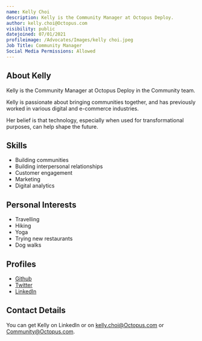 ```yaml
---
name: Kelly Choi
description: Kelly is the Community Manager at Octopus Deploy.
author: kelly.choi@Octopus.com
visibility: public
datejoined: 07/01/2021
profileimage: /Advocates/Images/kelly choi.jpeg
Job Title: Community Manager
Social Media Permissions: Allowed
---
```

## About Kelly
Kelly is the Community Manager at Octopus Deploy in the Community team. 

Kelly is passionate about bringing communities together, and has previously worked in various digital and e-commerce industries.

Her belief is that technology, especially when used for transformational purposes, can help shape the future.


## Skills

- Building communities
- Building interpersonal relationships
- Customer engagement
- Marketing
- Digital analytics

## Personal Interests

- Travelling
- Hiking
- Yoga
- Trying new restaurants
- Dog walks

## Profiles

- [Github](https://github.com/Octopuskc)
- [Twitter](https://twitter.com/Octopuskc)
- [LinkedIn](https://www.linkedin.com/in/kellychoiuk)


## Contact Details

You can get Kelly on LinkedIn or on <kelly.choi@Octopus.com> or <Community@Octopus.com>.
